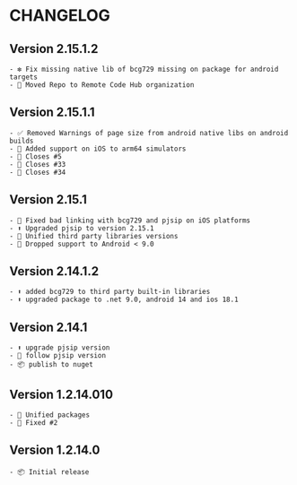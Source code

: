 # CHANGELOG

## Version 2.15.1.2

    - ❇️ Fix missing native lib of bcg729 missing on package for android targets
    - 🎯 Moved Repo to Remote Code Hub organization

## Version 2.15.1.1

    - ✅ Removed Warnings of page size from android native libs on android builds
    - 🧬 Added support on iOS to arm64 simulators
    - 🎯 Closes #5
    - 🎯 Closes #33
    - 🎯 Closes #34

## Version 2.15.1

    - 🔗 Fixed bad linking with bcg729 and pjsip on iOS platforms
    - ⬆️ Upgraded pjsip to version 2.15.1
    - 🧩 Unified third party libraries versions 
    - 🚫 Dropped support to Android < 9.0
    
## Version 2.14.1.2

    - ⬆️ added bcg729 to third party built-in libraries
    - ⬆️ upgraded package to .net 9.0, android 14 and ios 18.1

## Version 2.14.1

    - ⬆️ upgrade pjsip version
    - 🧬 follow pjsip version 
    - 📦 publish to nuget

## Version 1.2.14.010

    - 🧩 Unified packages
    - 🔗 Fixed #2

## Version  1.2.14.0

    - 📦 Initial release
    